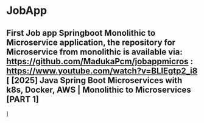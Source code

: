 # JobApp
## First Job app Springboot Monolithic to Microservice application, the repository for Microservice from monolithic is available via: https://github.com/MadukaPcm/jobappmicros  : https://www.youtube.com/watch?v=BLlEgtp2_i8 [ [2025] Java Spring Boot Microservices with k8s, Docker, AWS | Monolithic to Microservices [PART 1]
 ]




